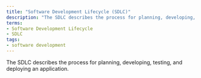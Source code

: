 ```yaml
---
title: "Software Development Lifecycle (SDLC)"
description: "The SDLC describes the process for planning, developing, testing, and deploying an application."
terms:
- Software Development Lifecycle
- SDLC
tags:
- software development
---
```

The SDLC describes the process for planning, developing, testing, and deploying an application.